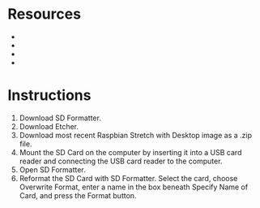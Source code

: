# Resources
* 
* 
* 
* 
# Instructions
1. Download SD Formatter.
2. Download Etcher.
3. Download most recent Raspbian Stretch with Desktop image as a .zip file.
4. Mount the SD Card on the computer by inserting it into a USB card reader and connecting the USB card reader to the computer.
5. Open SD Formatter.
6. Reformat the SD Card with SD Formatter. Select the card, choose Overwrite Format, enter a name in the box beneath Specify Name of Card, and press the Format button.

